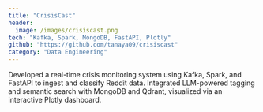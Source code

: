 ```yaml
---
title: "CrisisCast"
header:
  image: /images/crisiscast.png
tech: "Kafka, Spark, MongoDB, FastAPI, Plotly"
github: "https://github.com/tanaya09/crisiscast"
category: "Data Engineering"
---
```


Developed a real-time crisis monitoring system using Kafka, Spark, and FastAPI to ingest and classify Reddit data. Integrated LLM-powered tagging and semantic search with MongoDB and Qdrant, visualized via an interactive Plotly dashboard.
